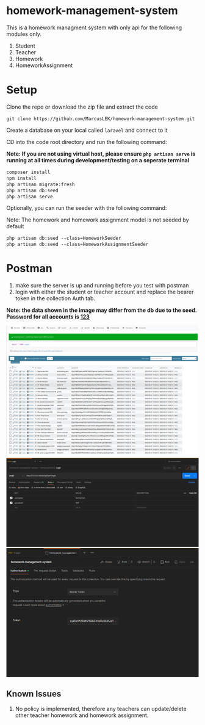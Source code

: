 # homework-management-system

This is a homework managment system with only api for the following modules only.
1. Student
2. Teacher
3. Homework
4. HomeworkAssignment

# Setup
Clone the repo or download the zip file and extract the code
```
git clone https://github.com/MarcusLEK/homework-management-system.git
```
Create a database on your local called `laravel` and connect to it

CD into the code root directory and run the following command:

<b>Note: If you are not using virtual host, please ensure `php artisan serve` is running at all times during development/testing on a seperate terminal</b>
```
composer install
npm install
php artisan migrate:fresh
php artisan db:seed
php artisan serve
```

Optionally, you can run the seeder with the following command:

</b>Note: The homework and homework assignment model is not seeded by default</b>
```
php artisan db:seed --class=HomeworkSeeder
php artisan db:seed --class=HomeworkAssignmentSeeder
```

# Postman
1. make sure the server is up and running before you test with postman
2. login with either the student or teacher account and replace the bearer token in the collection Auth tab.

<b>Note: the data shown in the image may differ from the db due to the seed. Password for all accounts is <u>123</u></b>

<img src="images/Screenshot_20230321_224120.png"> 

<img src="images/Screenshot_20230321_223641.png"> 

<img src="images/Screenshot_20230321_223946.png"> 

## Known Issues
1. No policy is implemented, therefore any teachers can update/delete other teacher homework and homework assignment.